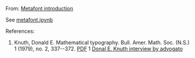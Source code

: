 From: [Metafont introduction](https://www.win.tue.nl/~aeb/tex/mf/metafont.html)

See [metafont.ipynb](./metafont.ipynb)


References: 

1. Knuth, Donald E. Mathematical typography. Bull. Amer. Math. Soc. (N.S.) 1 (1979), no. 2, 337--372. [PDF](https://projecteuclid.org/euclid.bams/1183544082)
1 [Donal E. Knuth interview by advogato](https://web.archive.org/web/20000304105220/http://www.advogato.org/article/28.html)
